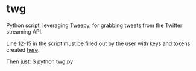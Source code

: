 # twg
Python script, leveraging [Tweepy](https://github.com/tweepy/tweepy), for grabbing tweets from the Twitter streaming API.

Line 12-15 in the script must be filled out by the user with keys and tokens created [here](https://apps.twitter.com).

Then just: 
    $ python twg.py
